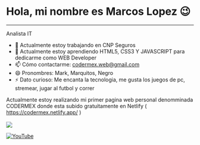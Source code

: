 # Hola, mi nombre es Marcos Lopez 😉
- - -
Analista IT
- 🔭 Actualmente estoy trabajando en CNP Seguros
- 🌱 Actualmente estoy aprendiendo HTML5, CSS3 Y JAVASCRIPT para dedicarme como WEB Developer
- 📫 Cómo contactarme: codermex.web@gmail.com
- 😄 Pronombres: Mark, Marquitos, Negro
- ⚡ Dato curioso: Me encanta la tecnologia, me gusta los juegos de pc, stremear, jugar al futbol y correr

Actualmente estoy realizando mi primer pagina web personal denomminada CODERMEX donde esta subido gratuitamente en Netlify 
( https://codermex.netlify.app/ )
<br>
<br>
![](https://img.shields.io/badge/Estado-En%20Proceso-green)
<br>


[![YouTube](https://img.shields.io/badge/YouTube-Mouredev_by_Brais_Moure-FF0000?style=for-the-badge&logo=youtube&logoColor=white&labelColor=101010)](https://www.linkedin.com/in/marcos-antonio-lopez-561a69221/)




